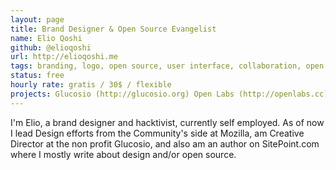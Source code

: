 ```yaml
---
layout: page
title: Brand Designer & Open Source Evangelist 
name: Elio Qoshi
github: @elioqoshi
url: http://elioqoshi.me
tags: branding, logo, open source, user interface, collaboration, open design
status: free
hourly rate: gratis / 30$ / flexible
projects: Glucosio (http://glucosio.org) Open Labs (http://openlabs.cc)
---
```


I'm Elio, a brand designer and hacktivist, currently self employed. As of now I lead Design efforts from the Community's side at Mozilla, am Creative Director at the non profit Glucosio, and also am an author on SitePoint.com where I mostly write about design and/or open source. 
